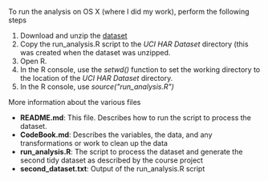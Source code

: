 To run the analysis on OS X (where I did my work), perform 
the following steps

1. Download and unzip the [dataset](https://d396qusza40orc.cloudfront.net/getdata%2Fprojectfiles%2FUCI%20HAR%20Dataset.zip)
2. Copy the run_analysis.R script to the *UCI HAR Dataset* directory (this was created when the dataset was unzipped.
3. Open R.
4. In the R console, use the *setwd()* function to set the working directory to the location of the *UCI HAR Dataset* directory.
5. In the R console, use *source("run_analysis.R")*

More information about the various files
* **README.md**: This file. Describes how to run the script to process the dataset.
* **CodeBook.md**: Describes the variables, the data, and any transformations or work to clean up the data 
* **run_analysis.R**: The script to process the dataset and generate the second tidy dataset as described by the course project
* **second_dataset.txt**: Output of the run_analysis.R script
